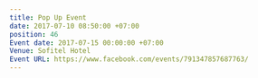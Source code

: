 ```yaml
---
title: Pop Up Event
date: 2017-07-10 08:50:00 +07:00
position: 46
Event date: 2017-07-15 00:00:00 +07:00
Venue: Sofitel Hotel
Event URL: https://www.facebook.com/events/791347857687763/
---
```


